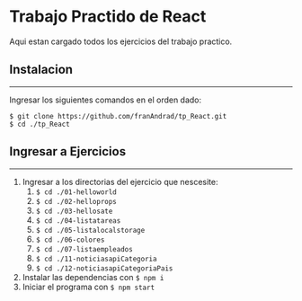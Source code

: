 # Trabajo Practido de React

Aqui estan cargado todos los ejercicios del trabajo practico.


## Instalacion 
***
Ingresar los siguientes comandos en el orden dado:
```
$ git clone https://github.com/franAndrad/tp_React.git
$ cd ./tp_React
```

## Ingresar a Ejercicios
***

1. Ingresar a los directorias del ejercicio que nescesite:
    1. `$ cd ./01-helloworld`
    2. `$ cd ./02-helloprops`
    3. `$ cd ./03-hellosate`
    4. `$ cd ./04-listatareas`
    5. `$ cd ./05-listalocalstorage`
    6. `$ cd ./06-colores`
    7. `$ cd ./07-listaempleados`
    11. `$ cd ./11-noticiasapiCategoria`
    12. `$ cd ./12-noticiasapiCategoriaPais`
2. Instalar las dependencias con `$ npm i`
3. Iniciar el programa con `$ npm start`


